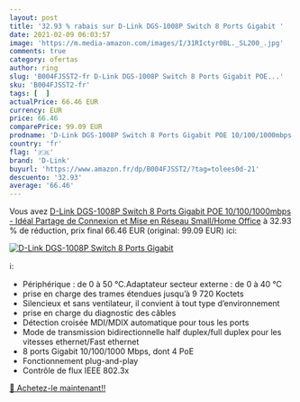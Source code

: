 ```yaml
---
layout: post
title: '32.93 % rabais sur D-Link DGS-1008P Switch 8 Ports Gigabit '
date: 2021-02-09 06:03:57
image: 'https://m.media-amazon.com/images/I/31RIctyr0BL._SL200_.jpg'
comments: true
category: ofertas
author: ring
slug: 'B004FJSST2-fr D-Link DGS-1008P Switch 8 Ports Gigabit POE...'
sku: 'B004FJSST2-fr'
tags: [  ]
actualPrice: 66.46 EUR
currency: EUR
price: 66.46
comparePrice: 99.09 EUR
prodname: 'D-Link DGS-1008P Switch 8 Ports Gigabit POE 10/100/1000mbps - Idéal Partage de Connexion et Mise en Réseau Small/Home Office'
country: 'fr'
flag: '🇫🇷'
brand: 'D-Link'
buyurl: 'https://www.amazon.fr/dp/B004FJSST2/?tag=tolees0d-21'
descuento: '32.93'
average: '66.46'
---
```


Vous avez [D-Link DGS-1008P Switch 8 Ports Gigabit POE 10/100/1000mbps - Idéal Partage de Connexion et Mise en Réseau Small/Home Office](https://www.amazon.fr/dp/B004FJSST2/?tag=tolees0d-21)  à  32.93 % de réduction, prix final  66.46 EUR (original: 99.09 EUR) ici:

[![D-Link DGS-1008P Switch 8 Ports Gigabit ](https://m.media-amazon.com/images/I/31RIctyr0BL._SL200_.jpg)](https://www.amazon.fr/dp/B004FJSST2/?tag=tolees0d-21)

ℹ️:

- Périphérique : de 0 à 50 °C.Adaptateur secteur externe : de 0 à 40 °C
- prise en charge des trames étendues jusqu’à 9 720 Koctets
- Silencieux et sans ventilateur, il convient à tout type d’environnement
- prise en charge du diagnostic des câbles
- Détection croisée MDI/MDIX automatique pour tous les ports
- Mode de transmission bidirectionnelle half duplex/full duplex pour les vitesses ethernet/Fast ethernet
- 8 ports Gigabit 10/100/1000 Mbps, dont 4 PoE
- Fonctionnement plug-and-play
- Contrôle de flux IEEE 802.3x

[🛒 Achetez-le maintenant!!](https://www.amazon.fr/dp/B004FJSST2/?tag=tolees0d-21)
